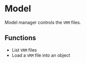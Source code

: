 # Model

Model manager controls the `VRM` files.

## Functions

 - List `VRM` files
 - Load a `VRM` file into an object
